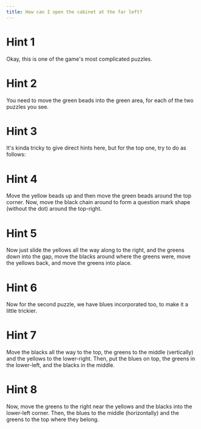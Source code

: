 ```yaml
---
title: How can I open the cabinet at the far left?
---
```

# Hint 1
Okay, this is one of the game's most complicated puzzles.

# Hint 2
You need to move the green beads into the green area, for each of the two puzzles you see.

# Hint 3
It's kinda tricky to give direct hints here, but for the top one, try to do as follows:

# Hint 4
Move the yellow beads up and then move the green beads around the top corner. Now, move the black chain around to form a question mark shape (without the dot) around the top-right.

# Hint 5
Now just slide the yellows all the way along to the right, and the greens down into the gap, move the blacks around where the greens were, move the yellows back, and move the greens into place.

# Hint 6
Now for the second puzzle, we have blues incorporated too, to make it a little trickier.

# Hint 7
Move the blacks all the way to the top, the greens to the middle (vertically) and the yellows to the lower-right. Then, put the blues on top, the greens in the lower-left, and the blacks in the middle.

# Hint 8
Now, move the greens to the right near the yellows and the blacks into the lower-left corner. Then, the blues to the middle (horizontally) and the greens to the top where they belong.

